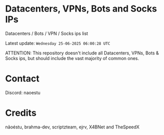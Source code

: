 # Datacenters, VPNs, Bots and Socks IPs
 
Datacenters / Bots / VPN / Socks ips list

Latest update: `Wednesday 25-06-2025 06:00:28 UTC` 

ATTENTION: This repository doesn't include all Datacenters, VPNs, Bots & Socks ips, 
but should include the vast majority of common ones.

# Contact
Discord: naoestu

# Credits
nãoéstu, brahma-dev, scriptzteam, ejrv, X4BNet and TheSpeedX
